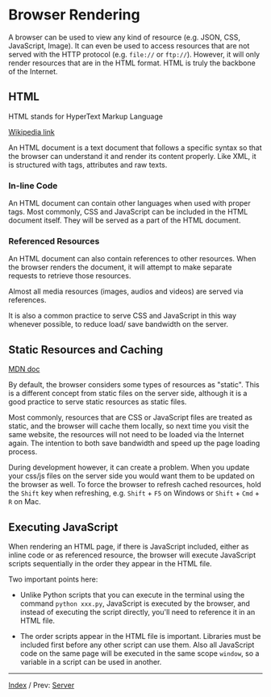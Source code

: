 # Browser Rendering

A browser can be used to view any kind of resource (e.g. JSON, CSS, JavaScript, Image).
It can even be used to access resources that are not served with the HTTP protocol (e.g. `file://` or `ftp://`).
However, it will only render resources that are in the HTML format.
HTML is truly the backbone of the Internet.

## HTML

HTML stands for HyperText Markup Language

[Wikipedia link](https://en.wikipedia.org/wiki/HTML)

An HTML document is a text document that follows a specific syntax
so that the browser can understand it and render its content properly.
Like XML, it is structured with tags, attributes and raw texts.

### In-line Code

An HTML document can contain other languages when used with proper tags.
Most commonly, CSS and JavaScript can be included in the HTML document itself.
They will be served as a part of the HTML document.

### Referenced Resources

An HTML document can also contain references to other resources.
When the browser renders the document,
it will attempt to make separate requests to retrieve those resources.

Almost all media resources (images, audios and videos) are served via references.

It is also a common practice to serve CSS and JavaScript in this way whenever possible,
to reduce load/ save bandwidth on the server.

## Static Resources and Caching

[MDN doc](https://developer.mozilla.org/en-US/docs/Web/HTTP/Caching)

By default, the browser considers some types of resources as "static".
This is a different concept from static files on the server side,
although it is a good practice to serve static resources as static files.

Most commonly,
resources that are CSS or JavaScript files are treated as static,
and the browser will cache them locally,
so next time you visit the same website,
the resources will not need to be loaded via the Internet again.
The intention to both save bandwidth and speed up the page loading process.

During development however, it can create a problem.
When you update your css/js files on the server side you would want them to be updated on the browser as well.
To force the browser to refresh cached resources,
hold the `Shift` key when refreshing,
e.g. `Shift` + `F5` on Windows or `Shift` + `Cmd` + `R` on Mac.

## Executing JavaScript

When rendering an HTML page,
if there is JavaScript included,
either as inline code or as referenced resource,
the browser will execute JavaScript scripts sequentially in the order they appear in the HTML file.

Two important points here:

* Unlike Python scripts that you can execute in the terminal using the command `python xxx.py`, JavaScript is executed by the browser, and instead of executing the script directly, you'll need to reference it in an HTML file.

* The order scripts appear in the HTML file is important. Libraries must be included first before any other script can use them. Also all JavaScript code on the same page will be executed in the same scope `window`, so a variable in a script can be used in another.

---


[Index](../README.md)
/
Prev: [Server](../02-server/README.md)
